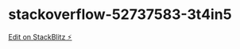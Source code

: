 # stackoverflow-52737583-3t4in5

[Edit on StackBlitz ⚡️](https://stackblitz.com/edit/stackoverflow-52737583-3t4in5)